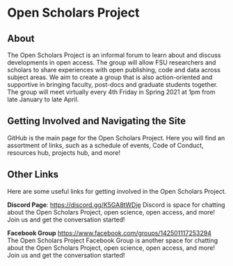 # Open Scholars Project

## About

The Open Scholars Project is an informal forum to learn about and discuss developments in open access. The group will allow FSU researchers and scholars to share experiences with open publishing, code and data across subject areas. We aim to create a group that is also action-oriented and supportive in bringing faculty, post-docs and graduate students together. The group will meet virtually every 4th Friday in Spring 2021 at 1pm from late January to late April. 

## Getting Involved and Navigating the Site

GitHub is the main page for the Open Scholars Project. Here you will find an assortment of links, such as a schedule of events, Code of Conduct, resources hub, projects hub, and more!

## Other Links

Here are some useful links for getting involved in the Open Scholars Project.

**Discord Page**:
https://discord.gg/K5GA8tWDje
Discord is space for chatting about the Open Scholars Project, open science, open access, and more! Join us and get the conversation started!

**Facebook Group**
https://www.facebook.com/groups/142501117253294  
The Open Scholars Project Facebook Group is another space for chatting about the Open Scholars Project, open science, open access, and more! Join us and get the conversation started!
